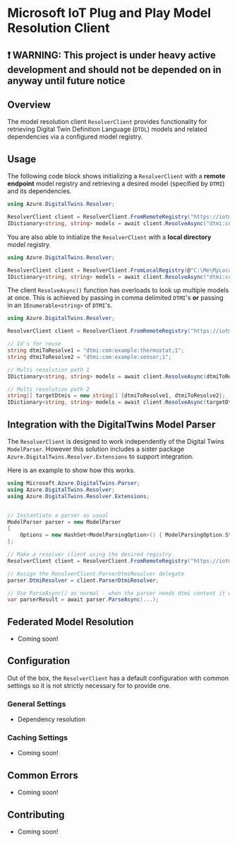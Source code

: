 
# Microsoft IoT Plug and Play Model Resolution Client

## :exclamation: WARNING: This project is under heavy active development and should not be depended on in anyway until future notice

## Overview

The model resolution client `ResolverClient` provides functionality for retrieving Digital Twin Definition Language (`DTDL`) models and related dependencies via a configured model registry.  

## Usage

The following code block shows initializing a `ResolverClient` with a **remote endpoint** model registry and retrieving a desired model (specified by `DTMI`) and its dependencies.

```csharp
using Azure.DigitalTwins.Resolver;

ResolverClient client = ResolverClient.FromRemoteRegistry("https://iotmodels.github.io/registry/");
IDictionary<string, string> models = await client.ResolveAsync("dtmi:com:example:thermostat;1");
```

You are also able to initialize the `ResolverClient` with a **local directory** model registry.

```csharp
using Azure.DigitalTwins.Resolver;

ResolverClient client = ResolverClient.FromLocalRegistry(@"C:\Me\MyLocalRegistry");
IDictionary<string, string> models = await client.ResolveAsync("dtmi:com:example:thermostat;1");
```

The client `ResolveAsync()` function has overloads to look up multiple models at once. This is achieved by passing in comma delimited `DTMI`'s **or** passing in an `IEnumerable<string>` of `DTMI`'s.

```csharp
using Azure.DigitalTwins.Resolver;

ResolverClient client = ResolverClient.FromRemoteRegistry("https://iotmodels.github.io/registry/");

// Id's for reuse
string dtmiToResolve1 = "dtmi:com:example:thermostat;1";
string dtmiToResolve2 = "dtmi:com:example:sensor;1";

// Multi resolution path 1
IDictionary<string, string> models = await client.ResolveAsync(dtmiToResolve1, dtmiToResolve2);

// Multi resolution path 2
string[] targetDtmis = new string[] {dtmiToResolve1, dtmiToResolve2};
IDictionary<string, string> models = await client.ResolveAsync(targetDtmis);
```

## Integration with the DigitalTwins Model Parser

The `ResolverClient` is designed to work independently of the Digital Twins `ModelParser`. However this solution includes a sister package
`Azure.DigitalTwins.Resolver.Extensions` to support integration.

Here is an example to show how this works.

```csharp
using Microsoft.Azure.DigitalTwins.Parser;
using Azure.DigitalTwins.Resolver;
using Azure.DigitalTwins.Resolver.Extensions;


// Instantiate a parser as usual
ModelParser parser = new ModelParser
{
    Options = new HashSet<ModelParsingOption>() { ModelParsingOption.StrictPartitionEnforcement }
};

// Make a resolver client using the desired registry
ResolverClient client = ResolverClient.FromRemoteRegistry("https://iotmodels.github.io/registry/");

// Assign the ResolverClient.ParserDtmiResolver delegate
parser.DtmiResolver = client.ParserDtmiResolver;

// Use ParseAsync() as normal - when the parser needs dtmi content it will invoke the resolver
var parserResult = await parser.ParseAsync(...);
```

## Federated Model Resolution

- Coming soon!

## Configuration

Out of the box, the `ResolverClient` has a default configuration with common settings so it is not strictly necessary for to provide one.

### General Settings

- Dependency resolution

### Caching Settings

- Coming soon!

## Common Errors

- Coming soon!

## Contributing

- Coming soon!

